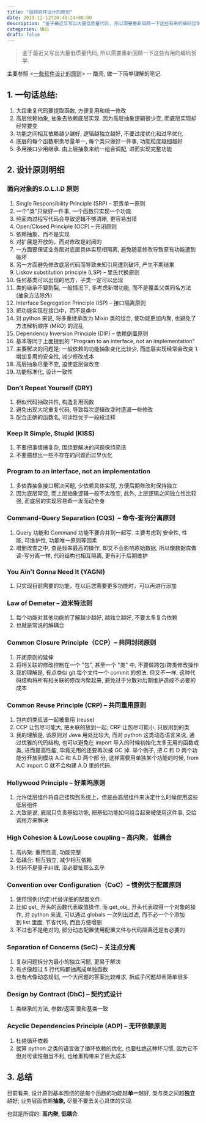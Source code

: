 ```yaml
---
title: "回顾软件设计的原则"
date: 2019-12-12T20:48:24+08:00
description: "鉴于最近又写出大量低质量代码, 所以需要重新回顾一下这些有用的编码哲学."
categories: 编码
draft: false
---
```


> 鉴于最近又写出大量低质量代码, 所以需要重新回顾一下这些有用的编码哲学.

主要参照 <[一些软件设计的原则](https://coolshell.cn/articles/4535.html)> -- 酷壳, 做一下简单理解的笔记.

## 1. 一句话总结:

1. 大段重复代码要提取函数, 方便复用和统一修改
1. 高层依赖抽象, 抽象去依赖底层实现. 因为高层抽象逻辑很少变, 而底层实现却经常要变
1. 功能之间相互依赖越少越好, 逻辑越独立越好, 不要过度优化和过早优化
1. 底层的每个函数职责尽量单一, 每个类只做好一件事, 功能粒度越细越好
1. 多用接口少用继承. 由上层抽象来统一组合调配, 进而实现完整功能

## 2. 设计原则明细

### 面向对象的S.O.L.I.D 原则

1. Single Responsibility Principle (SRP) – 职责单一原则
  1. 一个"类"只做好一件事, 一个函数只实现一个功能
  1. 纯面向过程写代码会导致逻辑不够清晰, 更容易出错
2. Open/Closed Principle (OCP) – 开闭原则
  1. 依赖抽象，而不是实现
  1. 对扩展是开放的，而对修改是封闭的
  1. 一方面要保证业务层对底层具体实现相隔离, 避免随意修改导致原有功能遭到破坏
  1. 另一方面避免修改底层代码而导致未知引用遭到破坏, 产生不期结果
3. Liskov substitution principle (LSP) – 里氏代换原则
  1. 任何基类可以出现的地方，子类一定可以出现
  1. 类的继承不要割裂, 一般情况下, 多考虑新增功能, 而不是覆盖父类同名方法 (抽象方法除外)
4. Interface Segregation Principle (ISP) – 接口隔离原则
  1. 把功能实现在接口中，而不是类中
  1. 对 python 来说, 将多重继承改为 Mixin 类的组合, 使功能更加内聚, 也避免了方法解析顺序 (MRO) 的混乱
5. Dependency Inversion Principle (DIP) – 依赖倒置原则
  1. 基本等同于上面提到的 "Program to an interface, not an implementation"
  1. 主要解决的问题是: 一般依赖的功能抽象变化比较少, 而底层实现经常会改变
    1. 增加复用的安全性, 减少修改成本
  3. 高层抽象尽量不变, 迫使底层做改变
  3. 功能标准化, 设计一致性

### Don’t Repeat Yourself (DRY)

1. 相似代码抽取共性, 构造复用函数
1. 避免出现大坨重复代码, 导致每次逻辑改变时遗漏一些修改
1. 配合正确的函数名, 可读性优于一段段注释

### Keep It Simple, Stupid (KISS)

1. 不要把事情搞复杂, 围绕要解决的问题保持简洁
1. 不要臆想出一些不存在的问题而过早优化

### Program to an interface, not an implementation

1. 多依靠抽象接口解决问题, 少依赖具体实现, 方便后期修改时保持独立
1. 因为底层常变, 而上层抽象逻辑一般不太改变, 此外, 上层逻辑之间独立性比较强, 而底层的实现容易牵一发而动全身

### Command-Query Separation (CQS)  – 命令-查询分离原则

1. Query 功能和 Command 功能不要合并到一起写. 主要考虑到 安全性, 性能, 可维护性, 功能唯一原则等因素
1. 增删改查之中, 查是频率最高的操作, 却又不会影响原始数据, 所以像数据库做读-写分离一样, 代码结构也相互隔离, 更有利于后期维护

### You Ain’t Gonna Need It (YAGNI)

1. 只实现目前需要的功能，在以后您需要更多功能时，可以再进行添加

### Law of Demeter – 迪米特法则

1. 每个功能对其他功能的了解越少越好, 越独立越好, 不要太多复合依赖
1. 也就是常说的解耦合

### Common Closure Principle（CCP）– 共同封闭原则

1. 开闭原则的延伸
1. 将相关联的修改控制在一个 "包", 甚至一个 "类" 中, 不要做跨包/跨类修改操作
1. 我的理解是, 有点类似 git 每个文件一个 commit 的想法, 但又不一样, 这种代码结构将所有相关联的修改内聚起来, 避免过于分散对后期维护造成不必要的成本

### Common Reuse Principle (CRP) – 共同重用原则

1. 包内的类应该一起被重用 (reuse)
1. CCP 让包尽可能大, 把关联的放到一起; CRP 让包尽可能小, 只放用到的类
1. 我的理解是, 该原则对 Java 用处比较大, 而对 python 这类动态语言来说, 通过优雅的代码结构, 也可以避免在 import 导入的时候初始化太多无用的函数或类, 进而提高性能, 毕竟无用的还要再次被 GC 掉. 举个例子, 把 C 和 D 两个功能分开放到模块 A.C 和 A.D 两个部 分, 这样需要用单独某个功能的时候, from A.C import C 就不会构建 A.D 里的代码.

### Hollywood Principle – 好莱坞原则

1. 允许低层组件将自己挂钩到系统上，但是由高层组件来决定什么时候使用这些低层组件
1. 大致是说, 底层只负责基础功能, 把基础功能如何组合起来被使用这件事, 交给调用方来解决

### High Cohesion & Low/Loose coupling – 高内聚， 低耦合

1. 高内聚: 重用性高, 功能完整
1. 低耦合: 相互独立, 减少相互依赖
1. 代码不是量子纠缠, 没必要扯那么玄乎

### Convention over Configuration（CoC）– 惯例优于配置原则

1. 使用惯例(约定)代替详细的配置文件.
1. 比如 get_ 开头的函数代表取值操作, 而 get_obj_ 开头代表取得一个对象的操作, 对 python 来说, 可以通过 globals 一次列出过滤, 而不必一个个添加到 list 里面, 节省代码, 而且方便增删
1. 不过也不是绝对的, 部分动态配置使用配置文件与代码隔离还是有必要的

### Separation of Concerns (SoC) – 关注点分离

1. 复杂问题拆分为最小的独立问题, 更易于解决
1. 有点像超过 5 行代码都抽离成单独函数
1. 也有点像动态规划, 一个大问题的答案比较难求, 拆成子问题却会简单很多

### Design by Contract (DbC) – 契约式设计

1. 类继承的方法, 参数/返回 要和基类一致

### Acyclic Dependencies Principle (ADP) – 无环依赖原则

1. 杜绝循环依赖
1. 就算 python 之类的语言做了循环依赖的优化, 也要杜绝这种坏习惯, 因为它不但对可读性相当不利, 也给重构带来了巨大成本


## 3. 总结
目前看来, 设计原则基本围绕的是每个函数的功能越**单一**越好, 类与类之间越**独立**越好; 业务层面依赖**抽象,** 尽量不要去关心具体的实现.

也就是所谓的: **高内聚, 低耦合**.
